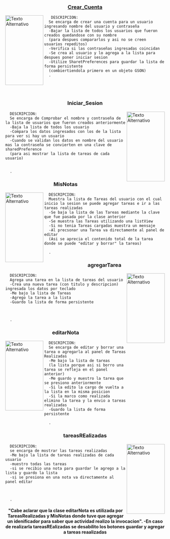 <h3 align="center"> <a href="https://github.com/Calisaya-Manuel/Calisaya-Manuel/edit/main/README.md">Crear_Cuenta </a></h3>       
<img align="left" src="https://github.com/Calisaya-Manuel/_Mis_Tareas_/blob/master/fotos/Screenshot_20230919_230621.png" alt="Texto Alternativo" width="120" height="220" />

       DESCRIPCION:
      Se encarga de crear una cuenta para un usuario ingresando nombre del usuario y contraseña 
      -Bajar la lista de todos los usuarios que fueron creados quedandose con su nombre
      (para despues compararlos y asi no se creen usuarios repeditos)
      -Verifica si las contraseñas ingresadas coincidan
      -Se crea al usuario y lo agrega a la lista para despues poner iniciar sesion
      -Utilize SharetPreferences para guardar la lista de forma persistente
      (combiertiendola primero en un objeto GSON)
      .
<br>
<br>
<h3 align="center">Iniciar_Sesion</h3>
<img align="right" src="https://github.com/Calisaya-Manuel/_Mis_Tareas_/blob/master/fotos/Screenshot_20230919_230453.png" alt="Texto Alternativo" width="120" height="220" />
     
      DESCRIPCION:
      Se encarga de Comprobar el nombre y contraseña de la lista de usuarios que fueron creados anteriormente
      -Baja la lista de todos los usuario
      -Compara los datos ingresados con los de la lista para ver si hay un usuario
      -Cuando se validan los datos en nombre del usuario mas la contraseña se convierten en una clave de sharedPreference
      (para asi mostrar la lista de tareas de cada usuario)


      .
      
<h3 align="center">MisNotas</h3>
<img align="left" src="https://github.com/Calisaya-Manuel/_Mis_Tareas_/blob/master/fotos/Screenshot_20230919_230513.png" alt="Texto Alternativo" width="120" height="220" />

      DESCRIPCION:
      Muestra la lista de Tareas del usuario con el cual inicio la sesion se puede agregar tareas e ir a las tareas realizadas
      -Se baja la lista de las Tareas mediante la clave que fue pasada por la clase anterior
      -Se muestra las Tareas utilizando una listView
      -Si no tenia Tareas cargadas muestra un mensaje
      -Al precsonar una Tarea va directamente al panel de editar
      (Asi se aprecia el contenido total de la tarea donde se puede "editar y borrar" la tareas)

      .
      
<h3 align="center">agregarTarea</h3>
<img align="right" src="https://github.com/Calisaya-Manuel/_Mis_Tareas_/blob/master/fotos/Screenshot_20230919_230529.png" alt="Texto Alternativo" width="120" height="220" />

      DESCRIPCION:
      Agrega una tarea en la lista de tareas del usuario
      -Crea una nueva tarea (con titulo y descripcion) ingresada los datos por teclado
      -Me bajo la lista de Tareas
      -Agrego la tarea a la lista
      -Guardo la lista de forma persistente



      .
      
<h3 align="center">editarNota</h3>
<img align="left" src="https://github.com/Calisaya-Manuel/_Mis_Tareas_/blob/master/fotos/Screenshot_20231001_204007.png" alt="Texto Alternativo" width="120" height="220" />

      DESCRIPCION:
      Se encarga de editar y borrar una tarea o agregarla al panel de Tareas Realizadas
      -Me bajo la lista de tareas
      (la lista porque asi si borro una tarea se refleja en el panel anterior)
      -Me guardo y muestro la tarea que se presiono anteriormente 
      -Si la edito la cargo de vuelta a la lista en la misma posicion
      -Si la marco como realizada elimino la tarea y la envio a tareas realizadas
      -Guardo la lista de forma persistente

      .
<h3 align="center">tareasREalizadas</h3>
<img align="right" src="https://github.com/Calisaya-Manuel/_Mis_Tareas_/blob/master/fotos/Screenshot_20230919_230551.png" alt="Texto Alternativo" width="120" height="220" />

      DESCRIPCION:
      se encarga de mostrar las tareas realizadas 
      -Me bajo la lista de tareas realizadas de cada usuario
      -muestro todas las tareas
      -si se recibio una nota para guardar le agrego a la lista y guardo la lista
      -si se presiona en una nota va directamente al panel editar



      .

<h4 align="center">
       "Cabe aclarar que la clase editarNota es utilizada por TareasRealizadas y MisNotas donde tuve que agregar un idenificador para saber
que actividad realizo la invocacion".
-En caso de realizarla tareasREalizadas se desabilito los botones guardar y agregar a tareas reaalizadas
</h4>
       
